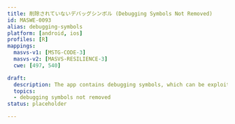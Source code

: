 ```yaml
---
title: 削除されていないデバッグシンボル (Debugging Symbols Not Removed)
id: MASWE-0093
alias: debugging-symbols
platform: [android, ios]
profiles: [R]
mappings:
  masvs-v1: [MSTG-CODE-3]
  masvs-v2: [MASVS-RESILIENCE-3]
  cwe: [497, 540]

draft:
  description: The app contains debugging symbols, which can be exploited by attackers to understand the app's behavior (CWE-497). The app's debugging symbols are considered sensitive information (CWE-540) and should not be present in production builds.
  topics:
  - debugging symbols not removed
status: placeholder

---
```

